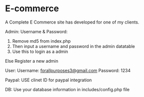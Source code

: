 # E-commerce

A Complete E Commerce site has developed for one of my clients. 

Admin: 
Username & Password: 
1) Remove md5 from index.php
2) Then input a username and password in the admin datatable
3) Use this to login as a admin

Else 
Register a new admin

User:
Username: 
forallpurposes3@gmail.com
Password: 
1234


Paypal:
USE clinet ID for paypal integration 

DB:
Use your database information in includes/config.php file
